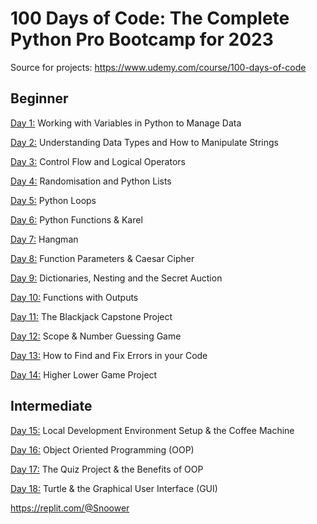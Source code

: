 # 100 Days of Code: The Complete Python Pro Bootcamp for 2023

Source for projects: https://www.udemy.com/course/100-days-of-code

## Beginner

[Day 1:](https://github.com/Snoower/100-days-of-code-python/tree/main/day-001) Working with Variables in Python to Manage Data

[Day 2:](https://github.com/Snoower/100-days-of-code-python/tree/main/day-002) Understanding Data Types and How to Manipulate Strings

[Day 3:](https://github.com/Snoower/100-days-of-code-python/tree/main/day-003) Control Flow and Logical Operators

[Day 4:](https://github.com/Snoower/100-days-of-code-python/tree/main/day-004) Randomisation and Python Lists

[Day 5:](https://github.com/Snoower/100-days-of-code-python/tree/main/day-005) Python Loops

[Day 6:](https://github.com/Snoower/100-days-of-code-python/tree/main/day-006) Python Functions & Karel

[Day 7:](https://github.com/Snoower/100-days-of-code-python/tree/main/day-007) Hangman

[Day 8:](https://github.com/Snoower/100-days-of-code-python/tree/main/day-008) Function Parameters & Caesar Cipher

[Day 9:](https://github.com/Snoower/100-days-of-code-python/tree/main/day-009) Dictionaries, Nesting and the Secret Auction

[Day 10:](https://github.com/Snoower/100-days-of-code-python/tree/main/day-010) Functions with Outputs

[Day 11:](https://github.com/Snoower/100-days-of-code-python/tree/main/day-011) The Blackjack Capstone Project

[Day 12:](https://github.com/Snoower/100-days-of-code-python/tree/main/day-012) Scope & Number Guessing Game

[Day 13:](https://github.com/Snoower/100-days-of-code-python/tree/main/day-013) How to Find and Fix Errors in your Code

[Day 14:](https://github.com/Snoower/100-days-of-code-python/tree/main/day-014) Higher Lower Game Project

## Intermediate

[Day 15:](https://github.com/Snoower/100-days-of-code-python/tree/main/day-015) Local Development Environment Setup & the Coffee Machine

[Day 16:](https://github.com/Snoower/100-days-of-code-python/tree/main/day-016) Object Oriented Programming (OOP)

[Day 17:](https://github.com/Snoower/100-days-of-code-python/tree/main/day-017) The Quiz Project & the Benefits of OOP

[Day 18:](https://github.com/Snoower/100-days-of-code-python/tree/main/day-018) Turtle & the Graphical User Interface (GUI)

https://replit.com/@Snoower
